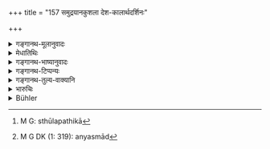 +++
title = "157 समुद्रयानकुशला देश-कालार्थदर्शिनः"

+++

<details><summary>गङ्गानथ-मूलानुवादः</summary>

As regards the exact amount to be paid, the interest shall be that which is fixed by persons expert in sea-voyages, and those capable of calculating the profits in connection with a particular place and time.—(157)
</details>

<details><summary>मेधातिथिः</summary>

**समुद्रयान**ग्रहणं यात्रोपलक्षणार्थम् । स्थलपथिका[^३७६] वारिपथिकाश् च वणिजो **यां वृद्धिं स्थापयन्ति सा तत्राधिगमनं प्रति** निश्चयं प्रति । सैव निश्चेतव्येत्य् अर्थः । **देशकालार्थदर्शिनो** ऽस्मिन् प्रदेश इयान् अर्थलाभो ऽस्मिन् इयान् इति ये पश्यन्ति जानते, न तु समुद्रयान एव च ये **कुशलाः** कर्णधारादयः ।


[^३७६]:
     M G: sthūlapathikā

- <u>अन्ये</u> पूर्वश्लोकम् एवं व्याचक्षते यदृच्छाध्याहारेण । अधमर्णेन या देशकालं चाश्रिता तां च प्राप्य तद्देशोदितं फलं लाभाख्यं तस्माद्[^३७७] देशाद् यदि नाप्नुयात्, तदा कीदृशी तत्र वृद्धिर् इत्य् आकाङ्क्षायाम् उत्तरश्लोकः । चक्रवृद्धिग्रहणं कारिताया अपि प्रदर्शनार्थम् । 


[^३७७]:
     M G DK (1: 319): anyasmād

लोभातिशयभाजां वणिजां क्षयव्ययायसंविधिज्ञाः[^३७८] परस्परस्य यां वृद्धिं स्थापयेयुस् तां राजा प्रमाणीकुर्यात् । **तत्राधिगमं प्रतीति** । प्रतिः कर्मप्रवचनीयो ऽधिगमस्य लक्षणत्वात् "लक्षणेत्थंभूताख्याने" (पाण् १.४.९०) तद्युक्ते च द्वितीया ॥ ८.१५७ ॥
</details>

<details><summary>गङ्गानथ-भाष्यानुवादः</summary>

The present verso is an answer to the question—“In the case cited above, is there to be paid no interest at all? Or is it to be 5 *per cent*?”

‘*Sea-voyage*’ has been mentioned only by way of illustration; the sense is that whatever interest is fixed by traders who know all about journey by land and water, should be determined as the exact amount to be paid.

‘*Those capable of calculating the profits in connection with a particular place and time*,’—persons who know what amount of profit is to be made whore,—and not only those, pilots and others, who are *expert in sea-voyages*.

Others have explained the foregoing verses in the following manner, making gratuitous additions to its words:—The last verse (157) is in answer to the question.—“In a case where the debtor has entered into a contract on the strength of profits to be made at a particular place or time,—but on reaching that place, he does not make the profit that he had expected,—then what amount of interest should he pay?” And the mention of the term ‘*cakravṛddhi*’ (which, in this interpretation would not mean ‘wheel-interest,’ but ‘compound interest,’ which the debtor agrees to pay, on expectation of large profits) would include the ‘privately stipulated’ interest also. In such a case, the king shall decide as due that amount of interest which may be fixed by those tradesmen who know each other’s circumstances and the chances of profit and loss.

‘*As regards the exact amount to be paid*,’ ‘*adhigamam prati*,’—‘*Prati*’ is a proposition denoting ‘indication,’ and as such governs the Accusative in ‘*adhigamam*,’ according to Pāṇini 1.4.90.
</details>

<details><summary>गङ्गानथ-टिप्पन्यः</summary>

This verse is quoted in *Vivādaratnākara* (p. 11), which adds that the
term ‘*Samudrayānakuśalāḥ*’ stands for *all
merchants*;—‘*deśakālārthadarśinaḥ*,’ those who know that in such and
such a country such and such profit is to be made;—‘*adhigama*’ is
‘decision’ *i.e*., ‘by that is the interest to be determined;’—and in
*Kṛtyakalpataru* (68a), which has the following
notes:—‘*Samudrayānakuśalāḥ*’ stands for tradesmen in
general,—‘*deśakālārthadarśinaḥ*,’ one who knows what profit is obtained
at what time,—‘*adhigama*’ is *decision*, *finding*.
</details>

<details><summary>गङ्गानथ-तुल्य-वाक्यानि</summary>

**(verses 8.156-157)  
**

See Comparative notes for [Verse
8.156].
</details>

<details><summary>भारुचिः</summary>

तत्र ते वणिजो यां वृद्धिं स्थापयेयुः, सा प्रतीयेत, ये हि तत्र क्षयव्ययाध्वलाभद्रव्यसारज्ञाः । ऋणसंबन्धेन, अयम् अपरः प्रतिभुवो धर्मः शिष्यते ॥ ८.१५६ ॥
</details>

<details><summary>Bühler</summary>

157	Whatever rate men fix, who are expert in sea-voyages and able to calculate (the profit) according to the place, the time, and the objects (carried), that (has legal force) in such cases with respect to the payment (to be made).
</details>
